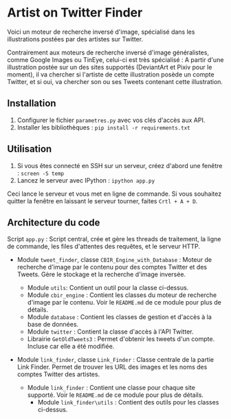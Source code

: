 # Artist on Twitter Finder

Voici un moteur de recherche inversé d'image, spécialisé dans les illustrations postées par des artistes sur Twitter.

Contrairement aux moteurs de recherche inversé d'image généralistes, comme Google Images ou TinEye, celui-ci est très spécialisé : A partir d'une illustration postée sur un des sites supportés (DeviantArt et Pixiv pour le moment), il va chercher si l'artiste de cette illustration posède un compte Twitter, et si oui, va chercher son ou ses Tweets contenant cette illustration.


## Installation

1. Configurer le fichier `parametres.py` avec vos clés d'accès aux API.
2. Installer les bibliothèques : `pip install -r requirements.txt`


## Utilisation

1. Si vous êtes connecté en SSH sur un serveur, créez d'abord une fenêtre : `screen -S temp`
2. Lancez le serveur avec IPython : `ipython app.py`

Ceci lance le serveur et vous met en ligne de commande. Si vous souhaitez quitter la fenêtre en laissant le serveur tourner, faites `Crtl + A + D`.


## Architecture du code

Script `app.py` : Script central, crée et gère les threads de traitement, la ligne de commande, les files d'attentes des requêtes, et le serveur HTTP.

* Module `tweet_finder`, classe `CBIR_Engine_with_Database` : Moteur de recherche d'image par le contenu pour des comptes Twitter et des Tweets. Gère le stockage et la recherche d'image inversée.
  - Module `utils`: Contient un outil pour la classe ci-dessus.
  - Module `cbir_engine` : Contient les classes du moteur de recherche d'image par le contenu. Voir le `README.md` de ce module pour plus de détails.
  - Module `database` : Contient les classes de gestion et d'accès à la base de données.
  - Module `twitter` : Contient la classe d'accès à l'API Twitter.
  - Librairie `GetOldTweets3` : Permet d'obtenir les tweets d'un compte. Incluse car elle a été modifiée.

* Module `link_finder`, classe `Link_Finder` : Classe centrale de la partie Link Finder. Permet de trouver les URL des images et les noms des comptes Twitter des artistes.
  - Module `link_finder` : Contient une classe pour chaque site supporté. Voir le `README.md` de ce module pour plus de détails.
    - Module `link_finder\utils` : Contient des outils pour les classes ci-dessus.
